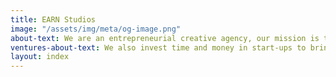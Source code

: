 ```yaml
---
title: EARN Studios
image: "/assets/img/meta/og-image.png"
about-text: We are an entrepreneurial creative agency, our mission is to earn brand love with brave clients
ventures-about-text: We also invest time and money in start-ups to bring learnings into our client work
layout: index
---
```


